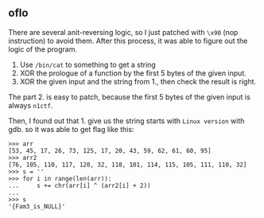 ## oflo

There are several anit-reversing logic, so I just patched with `\x90` (nop instruction) to avoid them. After this process, it was able to figure out the logic of the program.

1. Use `/bin/cat` to something to get a string
2. XOR the prologue of a function by the first 5 bytes of the given input.
3. XOR the given input and the string from 1., then check the result is right.

The part 2. is easy to patch, because the first 5 bytes of the given input is always `n1ctf`. 

Then, I found out that 1. give us the string starts with `Linux version` with gdb. so it was able to get flag like this:

```
>>> arr
[53, 45, 17, 26, 73, 125, 17, 20, 43, 59, 62, 61, 60, 95]
>>> arr2
[76, 105, 110, 117, 120, 32, 118, 101, 114, 115, 105, 111, 110, 32]
>>> s = ''
>>> for i in range(len(arr)):
...     s += chr(arr[i] ^ (arr2[i] + 2))
...
>>> s
'{Fam3_is_NULL}'
```